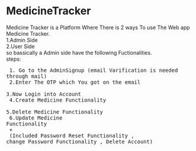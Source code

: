 # MedicineTracker
Medicine Tracker is a Platform Where There is 2 ways To use The Web app Medicine Tracker.<br/>
   1.Admin Side<br/>
   2.User Side <br/>
so bassically a Admin side have the following Fuctionalities.<br/>
steps:<br/>
    <pre>
         1. Go to the AdminSignup  (email Varification is needed through mail) <br/>
         2.Enter The OTP which You got on the email<br/>
         3.Now Login into Account<br/>
         4.Create Medicine Functionality<br/>
         5.Delete Medicine Functionality<br/>
         6.Update Medicine Functionality<br/>
               +<br/>
          (Included  Password Reset Functionality ,  change Password Functionality , Delete Account)<br/>
   </pre>
                 
   
